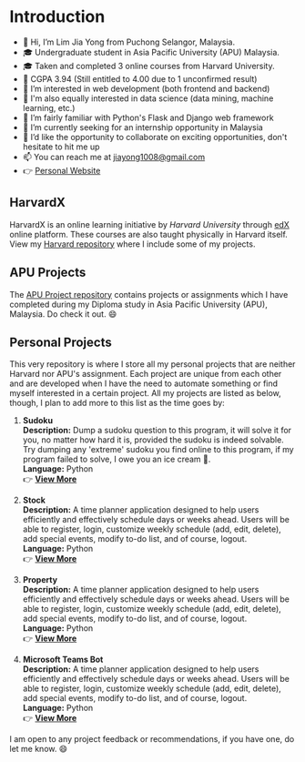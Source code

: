 # Introduction
- 👋 Hi, I’m Lim Jia Yong from Puchong Selangor, Malaysia.
- 🎓 Undergraduate student in Asia Pacific University (APU) Malaysia.
- 🎓 Taken and completed 3 online courses from Harvard University.
- 💯 CGPA 3.94 (Still entitled to 4.00 due to 1 unconfirmed result)
- 👀 I’m interested in web development (both frontend and backend)
- 👀 I'm also equally interested in data science (data mining, machine learning, etc.)
- 🌱 I’m fairly familiar with Python's Flask and Django web framework
- 💞️ I’m currently seeking for an internship opportunity in Malaysia
- 💞️ I’d like the opportunity to collaborate on exciting opportunities, don't hesitate to hit me up
- 📫 You can reach me at jiayong1008@gmail.com
- 👉 [Personal Website](https://limjiayong.wordpress.com/)

## HarvardX
HarvardX is an online learning initiative by *Harvard University* through [edX](https://www.edx.org/school/harvardx) online platform. These courses are also taught physically in Harvard itself. View my [Harvard repository](https://github.com/jiayong1008/harvardx) where I include some of my projects.  

## APU Projects
The [APU Project repository](https://github.com/jiayong1008/apu) contains projects or assignments which I have completed during my Diploma study in Asia Pacific University (APU), Malaysia. Do check it out. 😄

## Personal Projects
This very repository is where I store all my personal projects that are neither Harvard nor APU's assignment. Each project are unique from each other and are developed when I have the need to automate something or find myself interested in a certain project. All my projects are listed as below, though, I plan to add more to this list as the time goes by:

1. **Sudoku**  
**Description:** Dump a sudoku question to this program, it will solve it for you, no matter how hard it is, provided the sudoku is indeed solvable. Try dumping any 'extreme' sudoku you find online to this program, if my program failed to solve, I owe you an ice cream 🍦.  
**Language:** Python  
:point_right: **[View More]()**  

2. **Stock**  
**Description:** A time planner application designed to help users efficiently and effectively schedule days or weeks ahead. Users will be able to register, login, customize weekly schedule (add, edit, delete), add special events, modify to-do list, and of course, logout.  
**Language:** Python  
:point_right: **[View More]()**  

3. **Property**  
**Description:** A time planner application designed to help users efficiently and effectively schedule days or weeks ahead. Users will be able to register, login, customize weekly schedule (add, edit, delete), add special events, modify to-do list, and of course, logout.  
**Language:** Python  
:point_right: **[View More]()**  

4. **Microsoft Teams Bot**  
**Description:** A time planner application designed to help users efficiently and effectively schedule days or weeks ahead. Users will be able to register, login, customize weekly schedule (add, edit, delete), add special events, modify to-do list, and of course, logout.  
**Language:** Python  
:point_right: **[View More]()**  

I am open to any project feedback or recommendations, if you have one, do let me know. 😄

<!---
jiayong1008/jiayong1008 is a ✨ special ✨ repository because its `README.md` (this file) appears on your GitHub profile.
You can click the Preview link to take a look at your changes.
--->
